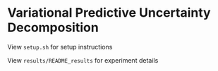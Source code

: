 # Variational Predictive Uncertainty Decomposition

View ```setup.sh``` for setup instructions

View `results/README_results` for experiment details